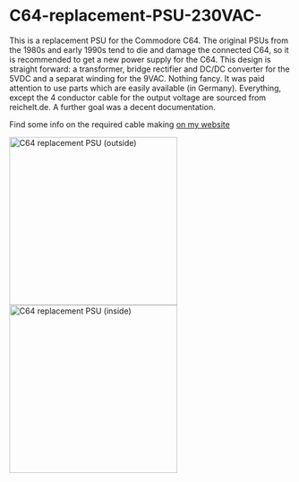 # C64-replacement-PSU-230VAC-
This is a replacement PSU for the Commodore C64. The original PSUs from the 1980s and early 1990s tend to die and damage the connected C64, so it is recommended to get a new power supply for the C64.
This design is straight forward: a transformer, bridge rectifier and DC/DC converter for the 5VDC and a separat winding for the 9VAC. Nothing fancy. It was paid attention to use parts which are easily available (in Germany). Everything, except the 4 conductor cable for the output voltage are sourced from reichelt.de.
A further goal was a decent documentation.

Find some info on the required cable making <a href="http://tech.guitarsite.de/cable_making.html">on my website</a>

<img src="https://github.com/svenpetersen1965/C64-replacement-PSU-230VAC-/blob/master/C64%20Replacement%20PSU%20(230V)/Rev.%202/pictures/1719_-_PSU_outside.JPG" width="300" alt="C64 replacement PSU (outside)">
      
<img src="https://github.com/svenpetersen1965/C64-replacement-PSU-230VAC-/blob/master/C64%20Replacement%20PSU%20(230V)/Rev.%202/pictures/1720_-_PSU_Inside.JPG" width="300" alt="C64 replacement PSU (inside)">
